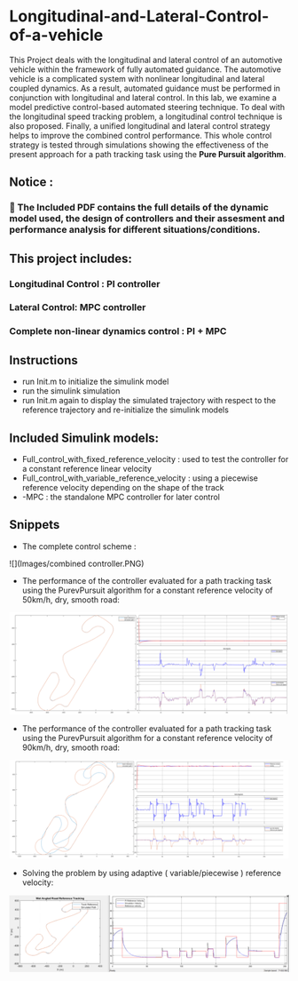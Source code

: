 # Longitudinal-and-Lateral-Control-of-a-vehicle

This Project deals with the longitudinal and lateral control of an automotive vehicle within the
framework of fully automated guidance. The automotive vehicle is a complicated system with
nonlinear longitudinal and lateral coupled dynamics. As a result, automated guidance must be
performed in conjunction with longitudinal and lateral control. In this lab, we examine a model
predictive control-based automated steering technique. To deal with the longitudinal speed
tracking problem, a longitudinal control technique is also proposed. Finally, a unified longitudinal
and lateral control strategy helps to improve the combined control performance. 
This whole control strategy is tested through simulations showing the effectiveness of the present approach for a path tracking task using the **Pure Pursuit algorithm**.


## Notice : 
 ###  :red_circle: The Included PDF contains the full details of the dynamic model used, the design of controllers and their assesment and performance analysis for different situations/conditions. 


## This project includes: 
### Longitudinal Control : PI controller 
### Lateral Control: MPC controller 
### Complete non-linear dynamics control : PI + MPC
 
 ## Instructions
- run Init.m to initialize the simulink model 
- run the simulink simulation 
- run Init.m again to display the simulated trajectory with respect to the reference trajectory and re-initialize the simulink models

## Included Simulink models: 
- Full_control_with_fixed_reference_velocity : used to test the controller for a constant reference linear velocity
- Full_control_with_variable_reference_velocity : using a piecewise reference velocity depending on the shape of the track
- -MPC : the standalone MPC controller for later control






## Snippets 
- The complete control scheme :


![](Images/combined controller.PNG)


- The performance of the controller evaluated for a path tracking task using the PurevPursuit algorithm for a constant reference velocity of 50km/h, dry, smooth road: 


![](Images/50km.PNG)

- The performance of the controller evaluated for a path tracking task using the PurevPursuit algorithm for a constant reference velocity of 90km/h, dry, smooth road:


![](Images/90km.PNG)

- Solving the problem by using adaptive ( variable/piecewise ) reference velocity:


![](Images/traj_and_vel_tracking.PNG)


